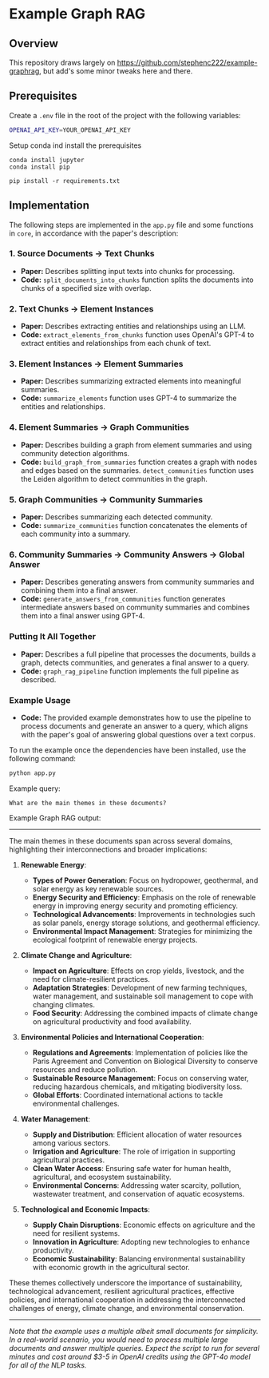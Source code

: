 # Example Graph RAG

## Overview

This repository draws largely on https://github.com/stephenc222/example-graphrag, but add's some minor tweaks here and there.

## Prerequisites

Create a `.env` file in the root of the project with the following variables:

```bash
OPENAI_API_KEY=YOUR_OPENAI_API_KEY
```

Setup conda ind install the prerequisites

```
conda install jupyter   
conda install pip

pip install -r requirements.txt
```    

## Implementation

The following steps are implemented in the `app.py` file and some functions in `core`, in accordance with the paper's description:

### 1. Source Documents → Text Chunks

- **Paper:** Describes splitting input texts into chunks for processing.
- **Code:** `split_documents_into_chunks` function splits the documents into chunks of a specified size with overlap.

### 2. Text Chunks → Element Instances

- **Paper:** Describes extracting entities and relationships using an LLM.
- **Code:** `extract_elements_from_chunks` function uses OpenAI's GPT-4 to extract entities and relationships from each chunk of text.

### 3. Element Instances → Element Summaries

- **Paper:** Describes summarizing extracted elements into meaningful summaries.
- **Code:** `summarize_elements` function uses GPT-4 to summarize the entities and relationships.

### 4. Element Summaries → Graph Communities

- **Paper:** Describes building a graph from element summaries and using community detection algorithms.
- **Code:** `build_graph_from_summaries` function creates a graph with nodes and edges based on the summaries. `detect_communities` function uses the Leiden algorithm to detect communities in the graph.

### 5. Graph Communities → Community Summaries

- **Paper:** Describes summarizing each detected community.
- **Code:** `summarize_communities` function concatenates the elements of each community into a summary.

### 6. Community Summaries → Community Answers → Global Answer

- **Paper:** Describes generating answers from community summaries and combining them into a final answer.
- **Code:** `generate_answers_from_communities` function generates intermediate answers based on community summaries and combines them into a final answer using GPT-4.

### Putting It All Together

- **Paper:** Describes a full pipeline that processes the documents, builds a graph, detects communities, and generates a final answer to a query.
- **Code:** `graph_rag_pipeline` function implements the full pipeline as described.

### Example Usage

- **Code:** The provided example demonstrates how to use the pipeline to process documents and generate an answer to a query, which aligns with the paper's goal of answering global questions over a text corpus.

To run the example once the dependencies have been installed, use the following command:

```bash
python app.py
```

Example query:

```
What are the main themes in these documents?
```

Example Graph RAG output:

---

The main themes in these documents span across several domains, highlighting their interconnections and broader implications:

1. **Renewable Energy**:
    - **Types of Power Generation**: Focus on hydropower, geothermal, and solar energy as key renewable sources.
    - **Energy Security and Efficiency**: Emphasis on the role of renewable energy in improving energy security and promoting efficiency.
    - **Technological Advancements**: Improvements in technologies such as solar panels, energy storage solutions, and geothermal efficiency.
    - **Environmental Impact Management**: Strategies for minimizing the ecological footprint of renewable energy projects.

2. **Climate Change and Agriculture**:
    - **Impact on Agriculture**: Effects on crop yields, livestock, and the need for climate-resilient practices.
    - **Adaptation Strategies**: Development of new farming techniques, water management, and sustainable soil management to cope with changing climates.
    - **Food Security**: Addressing the combined impacts of climate change on agricultural productivity and food availability.

3. **Environmental Policies and International Cooperation**:
    - **Regulations and Agreements**: Implementation of policies like the Paris Agreement and Convention on Biological Diversity to conserve resources and reduce pollution.
    - **Sustainable Resource Management**: Focus on conserving water, reducing hazardous chemicals, and mitigating biodiversity loss.
    - **Global Efforts**: Coordinated international actions to tackle environmental challenges.

4. **Water Management**:
    - **Supply and Distribution**: Efficient allocation of water resources among various sectors.
    - **Irrigation and Agriculture**: The role of irrigation in supporting agricultural practices.
    - **Clean Water Access**: Ensuring safe water for human health, agricultural, and ecosystem sustainability.
    - **Environmental Concerns**: Addressing water scarcity, pollution, wastewater treatment, and conservation of aquatic ecosystems.

5. **Technological and Economic Impacts**:
    - **Supply Chain Disruptions**: Economic effects on agriculture and the need for resilient systems.
    - **Innovation in Agriculture**: Adopting new technologies to enhance productivity.
    - **Economic Sustainability**: Balancing environmental sustainability with economic growth in the agricultural sector.

These themes collectively underscore the importance of sustainability, technological advancement, resilient agricultural practices, effective policies, and international cooperation in addressing the interconnected challenges of energy, climate change, and environmental conservation.

---

_Note that the example uses a multiple albeit small documents for simplicity. In a real-world scenario, you would need to process multiple large documents and answer multiple queries. Expect the script to run for several minutes and cost around $3-5 in OpenAI credits using the GPT-4o model for all of the NLP tasks._

